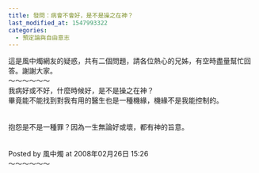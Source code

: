 ```yaml
---
title: 發問：病會不會好，是不是操之在神？
last_modified_at: 1547993322
categories:
  - 預定論與自由意志
---
```


這是風中燭網友的疑惑，共有二個問題，請各位熱心的兄姊，有空時盡量幫忙回答。謝謝大家。<br><!--more-->～～～～～～<br>我病好或不好，什麼時候好，是不是操之在神？<br>畢竟能不能找到對我有用的醫生也是一種機緣，機緣不是我能控制的。<br><br><br>抱怨是不是一種罪？因為一生無論好或壞，都有神的旨意。<br><br><br>Posted by 風中燭 at 2008年02月26日 15:26 <br>～～～～～～<br><br><br>
